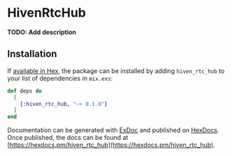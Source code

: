 # HivenRtcHub

**TODO: Add description**

## Installation

If [available in Hex](https://hex.pm/docs/publish), the package can be installed
by adding `hiven_rtc_hub` to your list of dependencies in `mix.exs`:

```elixir
def deps do
  [
    {:hiven_rtc_hub, "~> 0.1.0"}
  ]
end
```

Documentation can be generated with [ExDoc](https://github.com/elixir-lang/ex_doc)
and published on [HexDocs](https://hexdocs.pm). Once published, the docs can
be found at [https://hexdocs.pm/hiven_rtc_hub](https://hexdocs.pm/hiven_rtc_hub).

